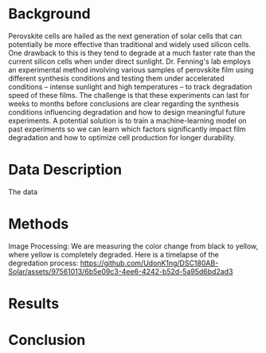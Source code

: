 # Background
  Perovskite cells are hailed as the next generation of solar cells that can potentially be more effective than traditional and widely used silicon cells.  One drawback to this is they tend to degrade at a much faster rate than the current silicon cells when under direct sunlight. 
  Dr. Fenning's lab employs an experimental method involving various samples of perovskite
film using different synthesis conditions and testing them under accelerated conditions –
intense sunlight and high temperatures – to track degradation speed of these films. The
challenge is that these experiments can last for weeks to months before conclusions are
clear regarding the synthesis conditions influencing degradation and how to design meaningful future experiments. A potential solution is to train a machine-learning model on past
experiments so we can learn which factors significantly impact film degradation and how
to optimize cell production for longer durability.
# Data Description
  The data 
# Methods
Image Processing:
We are measuring the color change from black to yellow, where yellow is completely degraded. Here is a timelapse of the degredation process:
https://github.com/UdonK1ng/DSC180AB-Solar/assets/97561013/6b5e09c3-4ee6-4242-b52d-5a95d6bd2ad3
# Results
# Conclusion
